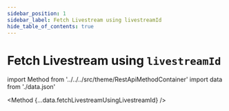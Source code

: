 ```yaml
---
sidebar_position: 1
sidebar_label: Fetch Livestream using livestreamId
hide_table_of_contents: true
---
```


# Fetch Livestream using `livestreamId`

import Method from '../../../src/theme/RestApiMethodContainer'
import data from './data.json'

<Method
{...data.fetchLivestreamUsingLivestreamId}
/>
